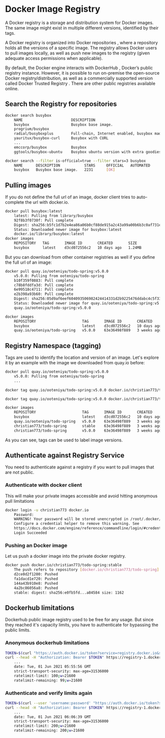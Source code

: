 
# Docker Image Registry
A Docker registry is a storage and distribution system for Docker images. The same image might exist in multiple different versions, identified by their tags.

A Docker registry is organized into Docker repositories , where a repository holds all the versions of a specific image. The registry allows Docker users to pull images locally, as well as push new images to the registry (given adequate access permissions when applicable).

By default, the Docker engine interacts with DockerHub , Docker’s public registry instance. However, it is possible to run on-premise the open-source Docker registry/distribution, as well as a commercially supported version called Docker Trusted Registry . There are other public registries available online.

## Search the Registry for repositories
```bash
docker search busybox
	NAME                      DESCRIPTION                                     STARS     OFFICIAL   AUTOMATED
	busybox                   Busybox base image.                             2231      [OK]       
	progrium/busybox                                                          70                   [OK]
	radial/busyboxplus        Full-chain, Internet enabled, busybox made f…   39                   [OK]
	yauritux/busybox-curl     Busybox with CURL                               15                   
	...                  
	emccorp/busybox           Busybox                                         0                    
	ggtools/busybox-ubuntu    Busybox ubuntu version with extra goodies       0                    [OK]
```

```bash
docker search --filter is-official=true --filter stars=3 busybox
	NAME      DESCRIPTION           STARS     OFFICIAL   AUTOMATED
	busybox   Busybox base image.   2231      [OK]     
```
## Pulling images
If you do not define the full url of an image, docker client tries to auto-complete the url with docker.io.
```bash
docker pull busybox:latest
	latest: Pulling from library/busybox
	92f8b3f0730f: Pull complete 
	Digest: sha256:b5fc1d7b2e4ea86a06b0cf88de915a2c43a99a00b6b3c0af731e5f4c07ae8eff
	Status: Downloaded newer image for busybox:latest
	docker.io/library/busybox:latest
docker images
	REPOSITORY   TAG       IMAGE ID       CREATED       SIZE
	busybox      latest    d3cd072556c2   10 days ago   1.24MB
```
But you can download from other container registries as well if you define the full url of an image:
```bash
docker pull quay.io/ooteniya/todo-spring:v5.0.0
	v5.0.0: Pulling from ooteniya/todo-spring
	b10f359f0883: Pull complete 
	c78b8fddfa3d: Pull complete 
	6e99518c4711: Pull complete 
	e2b398a93b60: Pull complete 
	Digest: sha256:05d9af6eef604093506982424414331d2b9225476ddabc4c5f33ab44f208ec9f
	Status: Downloaded newer image for quay.io/ooteniya/todo-spring:v5.0.0
	quay.io/ooteniya/todo-spring:v5.0.0

docker images
	REPOSITORY                     TAG       IMAGE ID       CREATED       SIZE
	busybox                        latest    d3cd072556c2   10 days ago   1.24MB
	quay.io/ooteniya/todo-spring   v5.0.0    63e36498f889   3 weeks ago   679MB
```

## Registry Namespace (tagging)
Tags are used to identify the location and version of an image.
Let's explore it by an example with the image we downloaded from quay.io before:
```bash
docker pull quay.io/ooteniya/todo-spring:v5.0.0
	v5.0.0: Pulling from ooteniya/todo-spring
	...
	
docker tag quay.io/ooteniya/todo-spring:v5.0.0 docker.io/christian773/todo-spring:v5.0.0

docker tag quay.io/ooteniya/todo-spring:v5.0.0 docker.io/christian773/todo-spring:stable

docker images
	REPOSITORY                     TAG       IMAGE ID       CREATED       SIZE
	busybox                        latest    d3cd072556c2   10 days ago   1.24MB
	quay.io/ooteniya/todo-spring   v5.0.0    63e36498f889   3 weeks ago   679MB
	christian773/todo-spring       stable    63e36498f889   3 weeks ago   679MB
	christian773/todo-spring       v5.0.0    63e36498f889   3 weeks ago   679MB
```
As you can see, tags can be used to label image versions.

## Authenticate against Registry Service
You need to authenticate against a registry if you want to pull images that are not public.

### Authenticate with docker client
This will make your private images accessible and avoid hitting anonymous pull limitations
```bash
docker login -u christian773 docker.io
	Password: 
	WARNING! Your password will be stored unencrypted in /root/.docker/config.json.
	Configure a credential helper to remove this warning. See
	https://docs.docker.com/engine/reference/commandline/login/#credentials-store
	Login Succeeded
```

### Pushing an Docker image
Let us push a docker image into the private docker registry.
```bash
docker push docker.io/christian773/todo-spring:stable
	The push refers to repository [docker.io/christian773/todo-spring]
	d2ce0d2f1200: Pushed 
	fa1dacd1e720: Pushed 
	144a43b910e8: Pushed 
	4a2bc86056a8: Pushed 
	stable: digest: sha256:e0fb5fd...a84584 size: 1162
```

## Dockerhub limitations
Dockerhub public image registry used to be free for any usage.
But since they reached it's capacity limits, you have to authenticate for bypassing the public limits.

### Anonymous dockerhub limitations
```bash
TOKEN=$(curl "https://auth.docker.io/token?service=registry.docker.io&scope=repository:ratelimitpreview/test:pull" | jq -r .token)
curl --head -H "Authorization: Bearer $TOKEN" https://registry-1.docker.io/v2/ratelimitpreview/test/manifests/latest
	...
	date: Tue, 01 Jun 2021 05:55:56 GMT
	strict-transport-security: max-age=31536000
	ratelimit-limit: 100;w=21600
	ratelimit-remaining: 99;w=21600
```

### Authenticate and verify limits again
```bash
TOKEN=$(curl --user 'username:password' "https://auth.docker.io/token?service=registry.docker.io&scope=repository:ratelimitpreview/test:pull" | jq -r .token)
curl --head -H "Authorization: Bearer $TOKEN" https://registry-1.docker.io/v2/ratelimitpreview
	...
	date: Tue, 01 Jun 2021 06:06:39 GMT
	strict-transport-security: max-age=31536000
	ratelimit-limit: 200;w=21600
	ratelimit-remaining: 200;w=21600
```
<!--stackedit_data:
eyJoaXN0b3J5IjpbMTU0MDYwNDE5MF19
-->